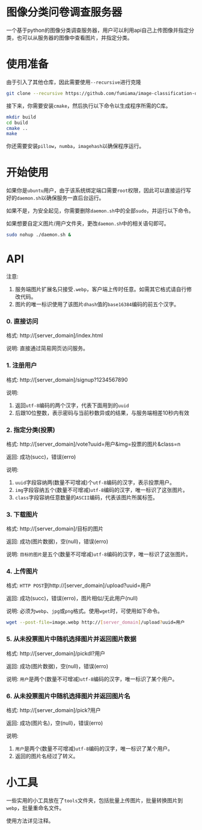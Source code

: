 # 图像分类问卷调查服务器

一个基于python的图像分类调查服务器，用户可以利用api自己上传图像并指定分类，也可以从服务器的图像中查看图片，并指定分类。

# 使用准备

由于引入了其他仓库，因此需要使用`--recursive`进行克隆

```bash
git clone --recursive https://github.com/fumiama/image-classification-questionnaire-server.git
```

接下来，你需要安装`cmake`，然后执行以下命令以生成程序所需的C库。

```bash
mkdir build
cd build
cmake ..
make
```

你还需要安装`pillow`，`numba`，`imagehash`以确保程序运行。

# 开始使用

如果你是`ubuntu`用户，由于该系统绑定端口需要`root`权限，因此可以直接运行写好的`daemon.sh`以确保服务一直后台运行。

如果不是，为安全起见，你需要删除`daemon.sh`中的全部`sudo`，并运行以下命令。

如果想要自定义图片/用户文件夹，更改`daemon.sh`中的相关语句即可。

```bash
sudo nohup ./daemon.sh &
```

# API

注意:

1. 服务端图片扩展名只接受`.webp`，客户端上传时任意。如需其它格式请自行修改代码。
2. 图片的唯一标识使用了该图片`dhash`值的`base16384`编码的前五个汉字。

### 0. 直接访问

格式: http://[server_domain]/index.html

说明: 直接通过简易网页访问服务。

### 1. 注册用户

格式: http://[server_domain]/signup?1234567890

说明:

1. 返回`utf-8`编码的两个汉字，代表下面用到的`uuid`
2. 后跟10位整数，表示密码与当前秒数异或的结果，与服务端相差10秒内有效

### 2. 指定分类(投票)

格式: http://[server_domain]/vote?uuid=用户&img=投票的图片&class=n

返回: 成功(succ)，错误(erro)

说明:

1. `uuid`字段容纳两(数量不可增减)个`utf-8`编码的汉字，表示投票用户。
2. `img`字段容纳五个(数量不可增减)`utf-8`编码的汉字，唯一标识了这张图片。
3. `class`字段容纳任意数量的`ASCII`编码，代表该图片所属标签。

### 3. 下载图片

格式: http://[server_domain]/目标的图片

返回: 成功(图片数据)，空(null)，错误(erro)

说明: `目标的图片`是五个(数量不可增减)`utf-8`编码的汉字，唯一标识了这张图片。

### 4. 上传图片

格式: `HTTP POST`到http://[server_domain]/upload?uuid=用户

返回: 成功(succ)，错误(erro)，图片相似/无此用户(null)

说明: 必须为`webp`、`jpg`或`png`格式。使用`wget`时，可使用如下命令。

```bash
wget --post-file=image.webp http://[server_domain]/upload?uuid=用户
```

### 5. 从未投票图片中随机选择图片并返回图片数据

格式: http://[server_domain]/pickdl?用户

返回: 成功(图片数据)，空(null)，错误(erro)

说明: `用户`是两个(数量不可增减)`utf-8`编码的汉字，唯一标识了某个用户。

### 6. 从未投票图片中随机选择图片并返回图片名

格式: http://[server_domain]/pick?用户

返回: 成功(图片名)，空(null)，错误(erro)

说明:
1. `用户`是两个(数量不可增减)`utf-8`编码的汉字，唯一标识了某个用户。
2. 返回的图片名经过了转义。

# 小工具

一些实用的小工具放在了`tools`文件夹，包括批量上传图片，批量转换图片到`webp`，批量重命名文件。

使用方法详见注释。
